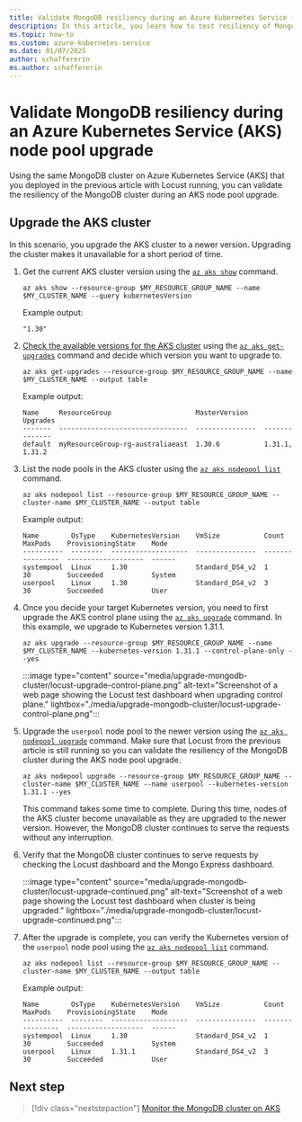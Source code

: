 ```yaml
---
title: Validate MongoDB resiliency during an Azure Kubernetes Service (AKS) node pool upgrade
description: In this article, you learn how to test resiliency of MongoDB cluster on Azure Kubernetes Service (AKS) during node pool upgrade.
ms.topic: how-to
ms.custom: azure-kubernetes-service
ms.date: 01/07/2025
author: schaffererin
ms.author: schaffererin
---
```


# Validate MongoDB resiliency during an Azure Kubernetes Service (AKS) node pool upgrade

Using the same MongoDB cluster on Azure Kubernetes Service (AKS) that you deployed in the previous article with Locust running, you can validate the resiliency of the MongoDB cluster during an AKS node pool upgrade.

## Upgrade the AKS cluster

In this scenario, you upgrade the AKS cluster to a newer version. Upgrading the cluster makes it unavailable for a short period of time.

1. Get the current AKS cluster version using the [`az aks show`](/cli/azure/aks#az-aks-show) command.

    ```azurecli-interactive
    az aks show --resource-group $MY_RESOURCE_GROUP_NAME --name $MY_CLUSTER_NAME --query kubernetesVersion
    ```

    Example output:

    ```output
    "1.30"
    ```

2. [Check the available versions for the AKS cluster][check-for-available-aks-cluster-upgrades] using the [`az aks get-upgrades`](/cli/azure/aks#az-aks-get-upgrades) command and decide which version you want to upgrade to.

    ```azurecli-interactive
    az aks get-upgrades --resource-group $MY_RESOURCE_GROUP_NAME --name $MY_CLUSTER_NAME --output table
    ```

    Example output:

    ```output
    Name     ResourceGroup                     MasterVersion    Upgrades
    -------  --------------------------------  ---------------  --------------
    default  myResourceGroup-rg-australiaeast  1.30.6           1.31.1, 1.31.2
    ```

3. List the node pools in the AKS cluster using the [`az aks nodepool list`](/cli/azure/aks/nodepool#az-aks-nodepool-list) command.

    ```azurecli-interactive
    az aks nodepool list --resource-group $MY_RESOURCE_GROUP_NAME --cluster-name $MY_CLUSTER_NAME --output table
    ```

    Example output:

    ```output
    Name        OsType    KubernetesVersion    VmSize           Count    MaxPods    ProvisioningState    Mode
    ----------  --------  -------------------  ---------------  -------  ---------  -------------------  ------
    systempool  Linux     1.30                 Standard_DS4_v2  1        30         Succeeded            System
    userpool    Linux     1.30                 Standard_DS4_v2  3        30         Succeeded            User
    ```

4. Once you decide your target Kubernetes version, you need to first upgrade the AKS control plane using the [`az aks upgrade`](/cli/azure/aks#az-aks-upgrade) command. In this example, we upgrade to Kubernetes version 1.31.1.

    ```azurecli-interactive
    az aks upgrade --resource-group $MY_RESOURCE_GROUP_NAME --name $MY_CLUSTER_NAME --kubernetes-version 1.31.1 --control-plane-only --yes
    ```

    :::image type="content" source="media/upgrade-mongodb-cluster/locust-upgrade-control-plane.png" alt-text="Screenshot of a web page showing the Locust test dashboard when upgrading control plane." lightbox="./media/upgrade-mongodb-cluster/locust-upgrade-control-plane.png":::

5. Upgrade the `userpool` node pool to the newer version using the [`az aks nodepool upgrade`](/cli/azure/aks/nodepool#az-aks-nodepool-upgrade) command. Make sure that Locust from the previous article is still running so you can validate the resiliency of the MongoDB cluster during the AKS node pool upgrade.

    ```azurecli-interactive
    az aks nodepool upgrade --resource-group $MY_RESOURCE_GROUP_NAME --cluster-name $MY_CLUSTER_NAME --name userpool --kubernetes-version 1.31.1 --yes
    ```

    This command takes some time to complete. During this time, nodes of the AKS cluster become unavailable as they are upgraded to the newer version. However, the MongoDB cluster continues to serve the requests without any interruption.

6. Verify that the MongoDB cluster continues to serve requests by checking the Locust dashboard and the Mongo Express dashboard.

    :::image type="content" source="media/upgrade-mongodb-cluster/locust-upgrade-continued.png" alt-text="Screenshot of a web page showing the Locust test dashboard when cluster is being upgraded." lightbox="./media/upgrade-mongodb-cluster/locust-upgrade-continued.png":::

7. After the upgrade is complete, you can verify the Kubernetes version of the `userpool` node pool using the [`az aks nodepool list`](/cli/azure/aks/nodepool#az-aks-nodepool-list) command.

    ```azurecli-interactive
    az aks nodepool list --resource-group $MY_RESOURCE_GROUP_NAME --cluster-name $MY_CLUSTER_NAME --output table
    ```

    Example output:

    ```output
    Name        OsType    KubernetesVersion    VmSize           Count    MaxPods    ProvisioningState    Mode
    ----------  --------  -------------------  ---------------  -------  ---------  -------------------  ------
    systempool  Linux     1.30                 Standard_DS4_v2  1        30         Succeeded            System
    userpool    Linux     1.31.1               Standard_DS4_v2  3        30         Succeeded            User
    ```

## Next step

> [!div class="nextstepaction"]
> [Monitor the MongoDB cluster on AKS][aks-mongodb-cluster-observability]

<!-- Internal links -->

[check-for-available-aks-cluster-upgrades]: /azure/aks/upgrade-aks-cluster?tabs=azure-cli#check-for-available-aks-cluster-upgrades
[aks-mongodb-cluster-observability]: ./monitor-aks-mongodb.md
